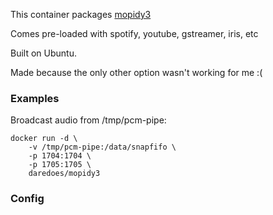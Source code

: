 This container packages [mopidy3](https://mopidy.com)

Comes pre-loaded with spotify, youtube, gstreamer, iris, etc

Built on Ubuntu.

Made because the only other option wasn't working for me :(

### Examples

Broadcast audio from /tmp/pcm-pipe:

    docker run -d \
        -v /tmp/pcm-pipe:/data/snapfifo \
        -p 1704:1704 \
        -p 1705:1705 \
        daredoes/mopidy3

### Config